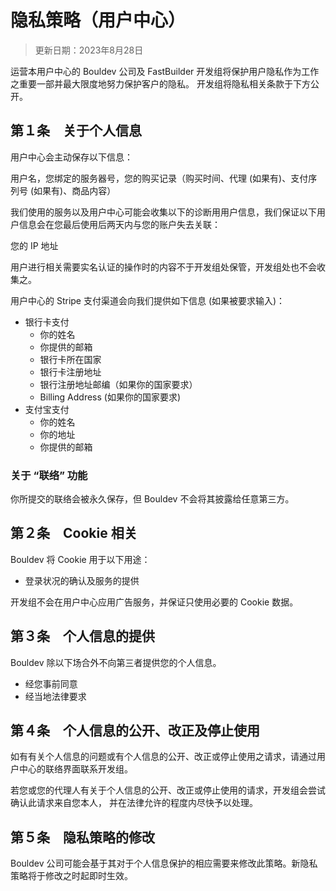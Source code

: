 # 隐私策略（用户中心）
> 更新日期：2023年8月28日

运营本用户中心的 Bouldev 公司及 FastBuilder 开发组将保护用户隐私作为工作之重要一部并最大限度地努力保护客户的隐私。
开发组将隐私相关条款于下方公开。
## 第１条　关于个人信息
用户中心会主动保存以下信息：

用户名，您绑定的服务器号，您的购买记录（购买时间、代理 (如果有)、支付序列号 (如果有)、商品内容）

我们使用的服务以及用户中心可能会收集以下的诊断用用户信息，我们保证以下用户信息会在您最后使用后两天内与您的账户失去关联：

您的 IP 地址

用户进行相关需要实名认证的操作时的内容不于开发组处保管，开发组处也不会收集之。

用户中心的 Stripe 支付渠道会向我们提供如下信息 (如果被要求输入)：
* 银行卡支付
  * 你的姓名
  * 你提供的邮箱
  * 银行卡所在国家
  * 银行卡注册地址
  * 银行注册地址邮编（如果你的国家要求）
  * Billing Address (如果你的国家要求)
* 支付宝支付
  * 你的姓名
  * 你的地址
  * 你提供的邮箱
### 关于 “联络” 功能
你所提交的联络会被永久保存，但 Bouldev 不会将其披露给任意第三方。

## 第２条　Cookie 相关
Bouldev 将 Cookie 用于以下用途：
* 登录状况的确认及服务的提供

开发组不会在用户中心应用广告服务，并保证只使用必要的 Cookie 数据。

## 第３条　个人信息的提供
Bouldev 除以下场合外不向第三者提供您的个人信息。
* 经您事前同意
* 经当地法律要求

## 第４条　个人信息的公开、改正及停止使用
如有有关个人信息的问题或有个人信息的公开、改正或停止使用之请求，请通过用户中心的联络界面联系开发组。

若您或您的代理人有关于个人信息的公开、改正或停止使用的请求，开发组会尝试确认此请求来自您本人，
并在法律允许的程度内尽快予以处理。
## 第５条　隐私策略的修改
Bouldev 公司可能会基于其对于个人信息保护的相应需要来修改此策略。新隐私策略将于修改之时起即时生效。
